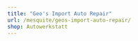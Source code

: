 ```yaml
---
title: "Geo's Import Auto Repair"
url: /mesquite/geos-import-auto-repair/
shop: Autowerkstatt
---
```

